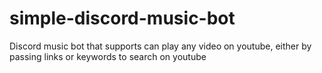 # simple-discord-music-bot
 Discord music bot that supports can play any video on youtube, either by passing links or keywords to search on youtube
